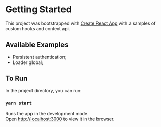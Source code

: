 # Getting Started

This project was bootstrapped with [Create React App](https://github.com/facebook/create-react-app) with a samples of custom hooks and context api.

## Available Examples

- Persistent authentication;
- Loader global;

## To Run

In the project directory, you can run:

### `yarn start`

Runs the app in the development mode.\
Open [http://localhost:3000](http://localhost:3000) to view it in the browser.
